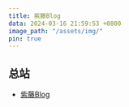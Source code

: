 ```yaml
---
title: 紫藤Blog
data: 2024-03-16 21:59:53 +0800
image_path: "/assets/img/"
pin: true
---
```


## 总站

- [紫藤Blog](https://dachuziyi.github.io/Notebook/)
